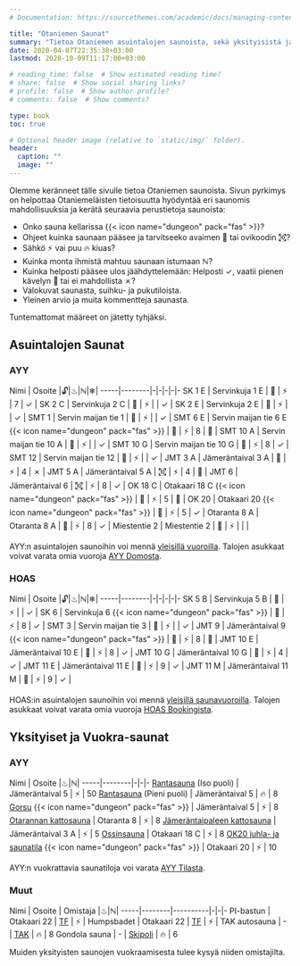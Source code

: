 ```yaml
---
# Documentation: https://sourcethemes.com/academic/docs/managing-content/

title: "Otaniemen Saunat"
summary: "Tietoa Otaniemen asuintalojen saunoista, sekä yksityisistä ja vuokra-saunoista."
date: 2020-04-07T22:35:38+03:00
lastmod: 2020-10-09T11:17:00+03:00

# reading_time: false  # Show estimated reading time?
# share: false  # Show social sharing links?
# profile: false  # Show author profile?
# comments: false  # Show comments?

type: book
toc: true

# Optional header image (relative to `static/img/` folder).
header:
  caption: ""
  image: ""
---
```


Olemme keränneet tälle sivulle tietoa Otaniemen saunoista. Sivun pyrkimys on helpottaa Otaniemeläisten tietoisuutta hyödyntää eri saunomis mahdollisuuksia ja kerätä seuraavia perustietoja saunoista:

- Onko sauna kellarissa {{< icon name="dungeon" pack="fas" >}}?
- Ohjeet kuinka saunaan pääsee ja tarvitseeko avaimen 🔑 tai ovikoodin ㉈?
- Sähkö ⚡ vai puu 🔥 kiuas?
- Kuinka monta ihmistä mahtuu saunaan istumaan ℕ?
- Kuinka helposti pääsee ulos jäähdyttelemään: Helposti ✓, vaatii pienen kävelyn 👣 tai ei mahdollista ✗?
- Valokuvat saunasta, suihku- ja pukutiloista.
- Yleinen arvio ja muita kommentteja saunasta.

Tuntemattomat määreet on jätetty tyhjäksi.

## Asuintalojen Saunat
### AYY
Nimi | Osoite |🔓|♨|ℕ|❄|
-----|--------|-|-|-|-|-
SK 1 E | Servinkuja 1 E | 🔑 | ⚡ | 7 | ✓ |
SK 2 C | Servinkuja 2 C | 🔑 | ⚡ | | ✓ |
SK 2 E | Servinkuja 2 E | 🔑 | ⚡ | | ✓ |
SMT 1 | Servin maijan tie 1 | 🔑 | ⚡ | | ✓ |
SMT 6 E | Servin maijan tie 6 E {{< icon name="dungeon" pack="fas" >}} | 🔑 | ⚡ | 8 | 👣 |
SMT 10 A | Servin maijan tie 10 A | 🔑 | ⚡ | | ✓ |
SMT 10 G | Servin maijan tie 10 G | 🔑 | ⚡ | 8 | ✓ |
SMT 12 | Servin maijan tie 12 | 🔑 | ⚡ | | ✓ |
JMT 3 A | Jämeräntaival 3 A | 🔑 | ⚡ | 4 | ✗ |
JMT 5 A | Jämeräntaival 5 A | ㉈ | ⚡ | 4 | 👣 |
JMT 6 | Jämeräntaival 6 | ㉈ | ⚡ | 8 | ✓ |
OK 18 C | Otakaari 18 C {{< icon name="dungeon" pack="fas" >}} | 🔑 | ⚡ | 5 | 👣 |
OK 20 | Otakaari 20 {{< icon name="dungeon" pack="fas" >}} | 🔑 | ⚡ | 5 | ✓ |
Otaranta 8 A | Otaranta 8 A | 🔑 | ⚡ | 8 | ✓ |
Miestentie 2 | Miestentie 2 | 🔑 | ⚡ | | |

AYY:n asuintalojen saunoihin voi mennä [yleisillä vuoroilla](https://calendar.google.com/calendar/embed?src=jpv0nr25o8389bl3mao4q3hb9s%40group.calendar.google.com). Talojen asukkaat voivat varata omia vuoroja [AYY Domosta](https://domo.ayy.fi/buildings).

### HOAS
Nimi | Osoite |🔓|♨|ℕ|❄|
-----|--------|-|-|-|-|-
SK 5 B | Servinkuja 5 B | 🔑 | ⚡ |  | ✓ |
SK 6 | Servinkuja 6 {{< icon name="dungeon" pack="fas" >}} | 🔑 | ⚡ | 8 | ✓ |
SMT 3 | Servin maijan tie 3 | 🔑 | ⚡ |  | ✓ |
JMT 9 | Jämeräntaival 9 {{< icon name="dungeon" pack="fas" >}} | 🔑 | ⚡ | 8 | 👣 |
JMT 10 E | Jämeräntaival 10 E | 🔑 | ⚡ | 8 | ✓ |
JMT 10 G | Jämeräntaival 10 G | 🔑 | ⚡ | 4 | ✓ |
JMT 11 E | Jämeräntaival 11 E | 🔑 | ⚡ | 9 | ✓ |
JMT 11 M | Jämeräntaival 11 M | 🔑 | ⚡ | 9 | ✓ |

HOAS:in asuintalojen saunoihin voi mennä [yleisillä saunavuoroilla](https://calendar.google.com/calendar/embed?src=jpv0nr25o8389bl3mao4q3hb9s%40group.calendar.google.com). Talojen asukkaat voivat varata omia vuoroja [HOAS Bookingista](https://booking.hoas.fi/).

## Yksityiset ja Vuokra-saunat
### AYY
Nimi | Osoite |♨|ℕ|
-----|--------|-|-|-
[Rantasauna](https://www.ayy.fi/fi/rantasauna) (Iso puoli) | Jämeräntaival 5 | ⚡ | 50
[Rantasauna](https://www.ayy.fi/fi/rantasauna) (Pieni puoli) | Jämeräntaival 5 | 🔥 | 8
[Gorsu](https://www.ayy.fi/fi/gorsu) {{< icon name="dungeon" pack="fas" >}} | Jämeräntaival 5 | ⚡ | 8
[Otarannan kattosauna](https://www.ayy.fi/fi/otarannan-kattosauna) | Otaranta 8 | ⚡ | 8
[Jämeräntaipaleen kattosauna](https://www.ayy.fi/fi/jamerantaipaleen-kattosauna) | Jämeräntaival 3 A | ⚡ | 5
[Ossinsauna](https://www.ayy.fi/fi/ossinsauna) | Otakaari 18 C | ⚡ | 8
[OK20 juhla- ja saunatila](https://www.ayy.fi/fi/ok20-juhla-ja-saunatila) {{< icon name="dungeon" pack="fas" >}} | Otakaari 20 | ⚡ | 10

AYY:n vuokrattavia saunatiloja voi varata [AYY Tilasta](https://tila.ayy.fi/).

### Muut
Nimi | Osoite | Omistaja |♨|ℕ|
-----|--------|----------|-|-|-
PI-bastun | Otakaari 22 | [TF](https://www.teknologforeningen.fi/?lang=en) | ⚡ |
Humpsbadet | Otakaari 22 | [TF](https://www.teknologforeningen.fi/?lang=en) | ⚡ |
TAK autosauna | - | [TAK](https://tak.ayy.fi/tak/index.php?page=autosauna) | 🔥 | 8
Gondola sauna | - | [Skipoli](https://www.skipoli.fi/en/member-benefits/suomi-gondolisauna/) | 🔥 | 6

Muiden yksityisten saunojen vuokraamisesta tulee kysyä niiden omistajilta.
